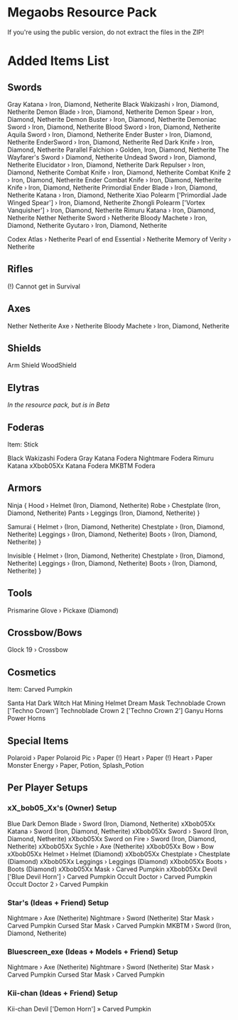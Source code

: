 # Megaobs Resource Pack

If you're using the public version, do not extract the files in the ZIP!

# Added Items List

## Swords

Gray Katana › Iron, Diamond, Netherite
Black Wakizashi › Iron, Diamond, Netherite
Demon Blade › Iron, Diamond, Netherite
Demon Spear › Iron, Diamond, Netherite
Demon Buster › Iron, Diamond, Netherite
Demoniac Sword › Iron, Diamond, Netherite
Blood Sword › Iron, Diamond, Netherite
Aquila Sword › Iron, Diamond, Netherite
Ender Buster › Iron, Diamond, Netherite
EnderSword › Iron, Diamond, Netherite
Red Dark Knife › Iron, Diamond, Netherite
Parallel Falchion › Golden, Iron, Diamond, Netherite
The Wayfarer's Sword › Diamond, Netherite
Undead Sword › Iron, Diamond, Netherite
Elucidator › Iron, Diamond, Netherite
Dark Repulser › Iron, Diamond, Netherite
Combat Knife › Iron, Diamond, Netherite
Combat Knife 2 › Iron, Diamond, Netherite
Ender Combat Knife › Iron, Diamond, Netherite
Knife › Iron, Diamond, Netherite
Primordial Ender Blade › Iron, Diamond, Netherite
Katana › Iron, Diamond, Netherite
Xiao Polearm ['Primordial Jade Winged Spear'] › Iron, Diamond, Netherite
Zhongli Polearm ['Vortex Vanquisher'] › Iron, Diamond, Netherite
Rimuru Katana › Iron, Diamond, Netherite
Nether Netherite Sword › Netherite
Bloody Machete › Iron, Diamond, Netherite
Gyutaro › Iron, Diamond, Netherite

Codex Atlas › Netherite
Pearl of end Essential › Netherite
Memory of Verity › Netherite

## Rifles
(!) Cannot get in Survival

## Axes
Nether Netherite Axe › Netherite
Bloody Machete › Iron, Diamond, Netherite

## Shields
Arm Shield
WoodShield

## Elytras
*In the resource pack, but is in Beta*

## Foderas
Item: Stick

Black Wakizashi Fodera
Gray Katana Fodera
Nightmare Fodera
Rimuru Katana
xXbob05Xx Katana Fodera
MKBTM Fodera

## Armors
Ninja {
  Hood › Helmet (Iron, Diamond, Netherite)
  Robe › Chestplate (Iron, Diamond, Netherite)
  Pants › Leggings (Iron, Diamond, Netherite)
}

Samurai {
  Helmet › (Iron, Diamond, Netherite)
  Chestplate › (Iron, Diamond, Netherite)
  Leggings › (Iron, Diamond, Netherite)
  Boots › (Iron, Diamond, Netherite)
}

Invisible {
  Helmet › (Iron, Diamond, Netherite)
  Chestplate › (Iron, Diamond, Netherite)
  Leggings › (Iron, Diamond, Netherite)
  Boots › (Iron, Diamond, Netherite)
}

## Tools
Prismarine Glove › Pickaxe (Diamond)

## Crossbow/Bows
Glock 19 › Crossbow

## Cosmetics
Item: Carved Pumpkin

Santa Hat
Dark Witch Hat
Mining Helmet
Dream Mask
Technoblade Crown ['Techno Crown']
Technoblade Crown 2 ['Techno Crown 2']
Ganyu Horns
Power Horns

## Special Items
Polaroid › Paper
Polaroid Pic › Paper
(!) Heart › Paper
(!) Heart › Paper
Monster Energy › Paper, Potion, Splash_Potion

## Per Player Setups

### xX_bob05_Xx's (Owner) Setup
Blue Dark Demon Blade › Sword (Iron, Diamond, Netherite)
xXbob05Xx Katana › Sword (Iron, Diamond, Netherite)
xXbob05Xx Sword › Sword (Iron, Diamond, Netherite)
xXbob05Xx Sword on Fire › Sword (Iron, Diamond, Netherite)
xXbob05Xx Sychle › Axe (Netherite)
xXbob05Xx Bow › Bow
xXbob05Xx Helmet › Helmet (Diamond)
xXbob05Xx Chestplate › Chestplate (Diamond)
xXbob05Xx Leggings › Leggings (Diamond)
xXbob05Xx Boots › Boots (Diamond)
xXbob05Xx Mask › Carved Pumpkin
xXbob05Xx Devil ['Blue Devil Horn'] › Carved Pumpkin
Occult Doctor › Carved Pumpkin
Occult Doctor 2 › Carved Pumpkin

### Star's (Ideas + Friend) Setup
Nightmare › Axe (Netherite)
Nightmare › Sword (Netherite)
Star Mask › Carved Pumpkin
Cursed Star Mask › Carved Pumpkin
MKBTM › Sword (Iron, Diamond, Netherite)

### Bluescreen_exe (Ideas + Models + Friend) Setup
Nightmare › Axe (Netherite)
Nightmare › Sword (Netherite)
Star Mask › Carved Pumpkin
Cursed Star Mask › Carved Pumpkin

### Kii-chan (Ideas + Friend) Setup
Kii-chan Devil ['Demon Horn'] » Carved Pumpkin
